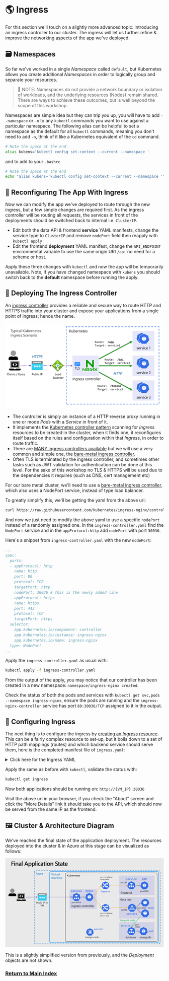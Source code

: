 # 🌎 Ingress

For this section we'll touch on a slightly more advanced topic: introducing an ingress controller to our cluster. The ingress will let us further refine & improve the networking aspects of the app we've deployed.

## 🗃️ Namespaces

So far we've worked in a single _Namespace_ called `default`, but Kubernetes allows you create additional _Namespaces_ in order to logically group and separate your resources.

> 📝 NOTE: Namespaces do not provide a network boundary or isolation of workloads, and the underlying resources (Nodes) remain shared. There are ways to achieve these outcomes, but is well beyond the scope of this workshop.

Namespaces are simple idea but they can trip you up, you will have to add `--namespace` or `-n` to any `kubectl` commands you want to use against a particular namespace. The following alias can be helpful to set a namespace as the default for all `kubectl` commands, meaning you don't need to add `-n`, think of it like a Kubernetes equivalent of the `cd` command.

```bash
# Note the space at the end
alias kubens='kubectl config set-context --current --namespace '
```

and to add to your `.bashrc`

```bash
# Note the space at the end
echo "alias kubens='kubectl config set-context --current --namespace '" >> ~/.bashrc 
```

## 🔀 Reconfiguring The App With Ingress

Now we can modify the app we've deployed to route through the new ingress, but a few simple changes are required first. As the ingress controller will be routing all requests, the services in front of the deployments should be switched back to internal i.e. `ClusterIP`.

- Edit both the data API & frontend **service** YAML manifests, change the service type to `ClusterIP`  and remove `nodePort` field then reapply with `kubectl apply`
- Edit the frontend **deployment** YAML manifest, change the `API_ENDPOINT` environmental variable to use the same origin URI `/api` no need for a scheme or host.

Apply these three changes with `kubectl` and now the app will be temporarily unavailable. Note, if you have changed namespace with `kubens` you should switch back to the **default** namespace before running the apply.

## 🚀 Deploying The Ingress Controller

An [ingress controller](https://kubernetes.io/docs/concepts/services-networking/ingress-controllers/) provides a reliable and secure way to route HTTP and HTTPS traffic into your cluster and expose your applications from a single point of ingress; hence the name.

![Ingress controller diagram showing routing of traffic to backend services](./kuberntes-ingress.png)

- The controller is simply an instance of a HTTP reverse proxy running in one or mode _Pods_ with a _Service_ in front of it.
- It implements the [Kubernetes controller pattern](https://kubernetes.io/docs/concepts/architecture/controller/#controller-pattern) scanning for _Ingress_ resources to be created in the cluster, when it finds one, it reconfigures itself based on the rules and configuration within that _Ingress_, in order to route traffic.
- There are [MANY ingress controllers available](https://kubernetes.io/docs/concepts/services-networking/ingress-controllers/#additional-controllers) but we will use a very common and simple one, the [bare-metal ingress controller](https://kubernetes.github.io/ingress-nginx/deploy/#bare-metal-clusters).
- Often TLS is terminated by the ingress controller, and sometimes other tasks such as JWT validation for authentication can be done at this level. For the sake of this workshop no TLS & HTTPS will be used due to the dependencies it requires (such as DNS, cert management etc)

For our bare metal cluster, we'll need to use a [bare-metal ingress controller](https://kubernetes.github.io/ingress-nginx/deploy/#bare-metal-clusters), which also uses a NodePort service, instead of type load balancer.

To greatly simplify this, we'll be getting the yaml from the above url:

```sh
curl https://raw.githubusercontent.com/kubernetes/ingress-nginx/controller-v1.3.0/deploy/static/provider/baremetal/deploy.yaml -o ingress-controller.yaml
```

And now we just need to modify the above yaml to use a specific `nodePort` instead of a randomly assigned one. In the `ingress-controller.yaml` find the `NodePort` service and in the `appProtocol:http` add `nodePort` with port `30036`.

Here's a snippet from `ingress-controller.yaml` with the new `nodePort`:

```yaml
...
spec:
  ports:
  - appProtocol: http
    name: http
    port: 80
    protocol: TCP
    targetPort: http
    nodePort: 30036 # This is the newly added line
  - appProtocol: https
    name: https
    port: 443
    protocol: TCP
    targetPort: https
  selector:
    app.kubernetes.io/component: controller
    app.kubernetes.io/instance: ingress-nginx
    app.kubernetes.io/name: ingress-nginx
  type: NodePort
...
```

Apply the `ingress-controller.yaml` as usual with:

```sh
kubectl apply -f ingress-controller.yaml
```

From the output of the apply, you may notice that our controller has been created in a new namespace: `namespace/ingress-nginx created`.

Check the status of both the pods and services with `kubectl get svc,pods --namespace ingress-nginx`, ensure the pods are running and the `ingress-nginx-controller` service has port `80:30036/TCP` assigned to it in the output.

## 🔀 Configuring Ingress

The next thing is to configure the ingress by [creating an _Ingress_ resource](https://kubernetes.io/docs/concepts/services-networking/ingress/). This can be a fairly complex resource to set-up, but it boils down to a set of HTTP path mappings (routes) and which backend service should serve them, here is the completed manifest file of `ingress.yaml`:

<details markdown="1">
<summary>Click here for the Ingress YAML</summary>

```yaml
apiVersion: networking.k8s.io/v1
kind: Ingress

metadata:
  name: my-app
  labels:
    name: my-app

spec:
  # Important we leave this blank, as we don't have DNS configured
  # Blank means these rules will match ALL HTTP requests hitting the controller IP
  host:
  # This is important and required since Kubernetes 1.22
  ingressClassName: nginx
  rules:
    - http:
        paths:
          # Routing for the frontend
          - pathType: Prefix
            path: "/"
            backend:
              service:
                name: frontend
                port:
                  number: 80

          # Routing for the API
          - pathType: Prefix
            path: "/api"
            backend:
              service:
                name: data-api
                port:
                  number: 80
```

</details>

Apply the same as before with `kubectl`, validate the status with:

```bash
kubectl get ingress
```

Now both applications should be running on: `http://{VM_IP}:30036`

Visit the above url in your browser, if you check the "About" screen and click the "More Details" link it should take you to the API, which should now be served from the same IP as the frontend.

## 🖼️ Cluster & Architecture Diagram

We've reached the final state of the application deployment. The resources deployed into the cluster & in Azure at this stage can be visualized as follows:

![architecture diagram](./diagram.png)

This is a slightly simplified version from previously, and the _Deployment_ objects are not shown.

### [Return to Main Index](../../readme.md)
